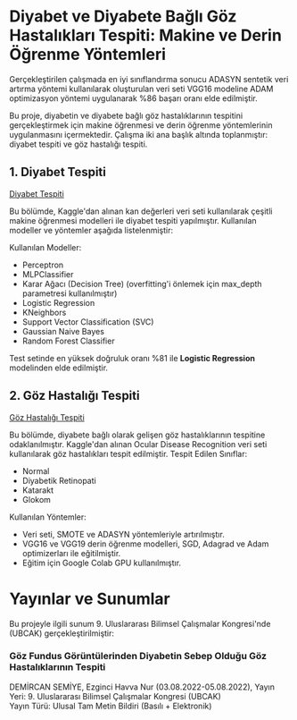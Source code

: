 # Diyabet ve Diyabete Bağlı Göz Hastalıkları Tespiti: Makine ve Derin Öğrenme Yöntemleri
Gerçekleştirilen çalışmada en iyi sınıflandırma sonucu ADASYN sentetik veri artırma yöntemi kullanılarak oluşturulan veri seti VGG16 modeline ADAM optimizasyon yöntemi uygulanarak %86 başarı oranı elde edilmiştir.

Bu proje, diyabetin ve diyabete bağlı göz hastalıklarının tespitini gerçekleştirmek için makine öğrenmesi ve derin öğrenme yöntemlerinin uygulanmasını içermektedir. Çalışma iki ana başlık altında toplanmıştır: diyabet tespiti ve göz hastalığı tespiti.

## 1. Diyabet Tespiti
[Diyabet Tespiti](https://github.com/havva-nur-ezginci/DiyabetTespiti-ve-DiyabeteBagliOlusanGozHastaliklarininTespiti-MakineOgrenmesi-DerinOgrenme/blob/main/Diyabet_Tespiti/DiyabetTahminModelleri.ipynb)

Bu bölümde, Kaggle'dan alınan kan değerleri veri seti kullanılarak çeşitli makine öğrenmesi modelleri ile diyabet tespiti yapılmıştır. Kullanılan modeller ve yöntemler aşağıda listelenmiştir:

Kullanılan Modeller:
- Perceptron
- MLPClassifier
- Karar Ağacı (Decision Tree) (overfitting'i önlemek için max_depth parametresi kullanılmıştır)
- Logistic Regression
- KNeighbors
- Support Vector Classification (SVC)
- Gaussian Naive Bayes
- Random Forest Classifier

Test setinde en yüksek doğruluk oranı %81 ile **Logistic Regression** modelinden elde edilmiştir.

## 2. Göz Hastalığı Tespiti
[Göz Hastalığı Tespiti](https://github.com/havva-nur-ezginci/DiyabetTespiti-ve-DiyabeteBagliOlusanGozHastaliklarininTespiti-MakineOgrenmesi-DerinOgrenme)

Bu bölümde, diyabete bağlı olarak gelişen göz hastalıklarının tespitine odaklanılmıştır. Kaggle'dan alınan Ocular Disease Recognition veri seti kullanılarak göz hastalıkları tespit edilmiştir.
Tespit Edilen Sınıflar:
- Normal
- Diyabetik Retinopati
- Katarakt
- Glokom

Kullanılan Yöntemler:
- Veri seti, SMOTE ve ADASYN yöntemleriyle artırılmıştır.
- VGG16 ve VGG19 derin öğrenme modelleri, SGD, Adagrad ve Adam optimizerları ile eğitilmiştir.
- Eğitim için Google Colab GPU kullanılmıştır.

# Yayınlar ve Sunumlar
Bu projeyle ilgili sunum 9. Uluslararası Bilimsel Çalışmalar Kongresi'nde (UBCAK) gerçekleştirilmiştir:
### Göz Fundus Görüntülerinden Diyabetin Sebep Olduğu Göz Hastalıklarının Tespiti
DEMİRCAN SEMİYE, Ezginci Havva Nur (03.08.2022-05.08.2022), Yayın Yeri: 9. Uluslararası Bilimsel Çalışmalar Kongresi (UBCAK)
<br>Yayın Türü: Ulusal Tam Metin Bildiri (Basılı + Elektronik)
